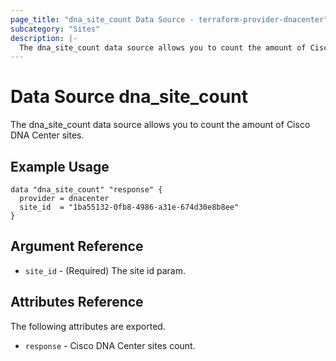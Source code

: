 ```yaml
---
page_title: "dna_site_count Data Source - terraform-provider-dnacenter"
subcategory: "Sites"
description: |-
  The dna_site_count data source allows you to count the amount of Cisco DNA Center sites.
---
```


# Data Source dna_site_count

The dna_site_count data source allows you to count the amount of Cisco DNA Center sites.

## Example Usage

```hcl
data "dna_site_count" "response" {
  provider = dnacenter
  site_id  = "1ba55132-0fb8-4986-a31e-674d30e8b8ee"
}
```

## Argument Reference

- `site_id` - (Required) The site id param.

## Attributes Reference

The following attributes are exported.

- `response` - Cisco DNA Center sites count.
